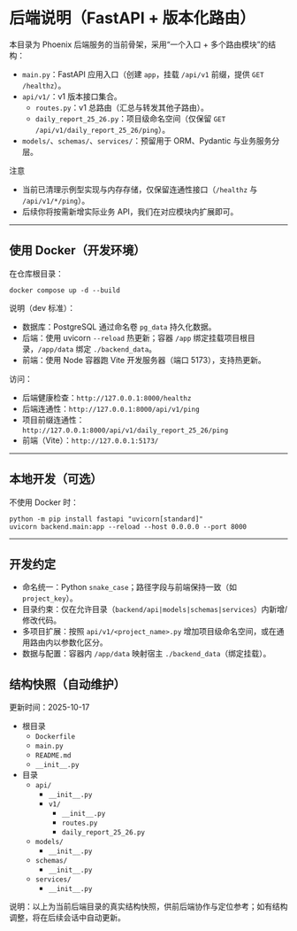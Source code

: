 # 后端说明（FastAPI + 版本化路由）

本目录为 Phoenix 后端服务的当前骨架，采用“一个入口 + 多个路由模块”的结构：

- `main.py`：FastAPI 应用入口（创建 `app`，挂载 `/api/v1` 前缀，提供 `GET /healthz`）。
- `api/v1/`：v1 版本接口集合。
  - `routes.py`：v1 总路由（汇总与转发其他子路由）。
  - `daily_report_25_26.py`：项目级命名空间（仅保留 `GET /api/v1/daily_report_25_26/ping`）。
- `models/`、`schemas/`、`services/`：预留用于 ORM、Pydantic 与业务服务分层。

注意
- 当前已清理示例型实现与内存存储，仅保留连通性接口（`/healthz` 与 `/api/v1/*/ping`）。
- 后续你将按需新增实际业务 API，我们在对应模块内扩展即可。

---

## 使用 Docker（开发环境）

在仓库根目录：
```
docker compose up -d --build
```

说明（dev 标准）：
- 数据库：PostgreSQL 通过命名卷 `pg_data` 持久化数据。
- 后端：使用 uvicorn `--reload` 热更新；容器 `/app` 绑定挂载项目根目录，`/app/data` 绑定 `./backend_data`。
- 前端：使用 Node 容器跑 Vite 开发服务器（端口 5173），支持热更新。

访问：
- 后端健康检查：`http://127.0.0.1:8000/healthz`
- 后端连通性：`http://127.0.0.1:8000/api/v1/ping`
- 项目前缀连通性：`http://127.0.0.1:8000/api/v1/daily_report_25_26/ping`
- 前端（Vite）：`http://127.0.0.1:5173/`

---

## 本地开发（可选）

不使用 Docker 时：
```
python -m pip install fastapi "uvicorn[standard]"
uvicorn backend.main:app --reload --host 0.0.0.0 --port 8000
```

---

## 开发约定
- 命名统一：Python `snake_case`；路径字段与前端保持一致（如 `project_key`）。
- 目录约束：仅在允许目录（`backend/api|models|schemas|services`）内新增/修改代码。
- 多项目扩展：按照 `api/v1/<project_name>.py` 增加项目级命名空间，或在通用路由内以参数化区分。
- 数据与配置：容器内 `/app/data` 映射宿主 `./backend_data`（绑定挂载）。
## 结构快照（自动维护）
更新时间：2025-10-17

- 根目录
  - `Dockerfile`
  - `main.py`
  - `README.md`
  - `__init__.py`
- 目录
  - `api/`
    - `__init__.py`
    - `v1/`
      - `__init__.py`
      - `routes.py`
      - `daily_report_25_26.py`
  - `models/`
    - `__init__.py`
  - `schemas/`
    - `__init__.py`
  - `services/`
    - `__init__.py`

说明：以上为当前后端目录的真实结构快照，供前后端协作与定位参考；如有结构调整，将在后续会话中自动更新。

